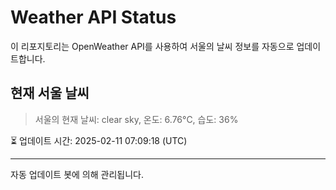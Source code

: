 
# Weather API Status

이 리포지토리는 OpenWeather API를 사용하여 서울의 날씨 정보를 자동으로 업데이트합니다.

## 현재 서울 날씨
> 서울의 현재 날씨: clear sky, 온도: 6.76°C, 습도: 36%

⏳ 업데이트 시간: 2025-02-11 07:09:18 (UTC)

---
자동 업데이트 봇에 의해 관리됩니다.

